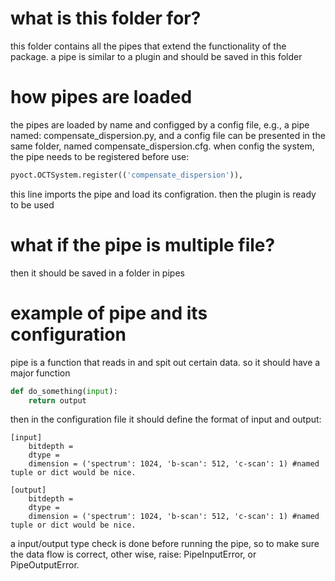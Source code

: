 # what is this folder for?
this folder contains all the pipes that extend the functionality of the package.
a pipe is similar to a plugin and should be saved in this folder

# how pipes are loaded
the pipes are loaded by name and configged by a config file, e.g.,
a pipe named: compensate_dispersion.py, and a config file can be presented in the same folder, named
compensate_dispersion.cfg.
when config the system, the pipe needs to be registered before use:
```python
pyoct.OCTSystem.register(('compensate_dispersion')),
```
this line imports the pipe and load its configration. then the plugin is ready to be used

# what if the pipe is multiple file?
then it should be saved in a folder in pipes

# example of pipe and its configuration
pipe is a function that reads in and spit out certain data.
so it should have a major function
```python
def do_something(input):
    return output
```
then in the configuration file it should define the format of input and output:
```
[input]
    bitdepth =
    dtype =
    dimension = ('spectrum': 1024, 'b-scan': 512, 'c-scan': 1) #named tuple or dict would be nice.

[output]
    bitdepth =
    dtype =
    dimension = ('spectrum': 1024, 'b-scan': 512, 'c-scan': 1) #named tuple or dict would be nice.
```
a input/output type check is done before running the pipe, so to make sure the data flow is correct,
other wise, raise: PipeInputError, or PipeOutputError.

